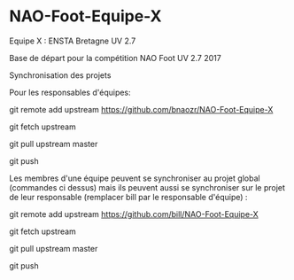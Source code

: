 ﻿# NAO-Foot-Equipe-X
Equipe X : ENSTA Bretagne UV 2.7 

Base de départ pour la compétition NAO Foot UV 2.7 2017

Synchronisation des projets 

Pour les responsables d'équipes:

git remote add upstream https://github.com/bnaozr/NAO-Foot-Equipe-X

git fetch upstream

git pull upstream master

git push

Les membres d'une équipe peuvent se synchroniser au projet global (commandes ci dessus) mais ils peuvent aussi se synchroniser sur le projet de leur responsable (remplacer bill par le responsable d'équipe) :

git remote add upstream https://github.com/bill/NAO-Foot-Equipe-X

git fetch upstream

git pull upstream master

git push



